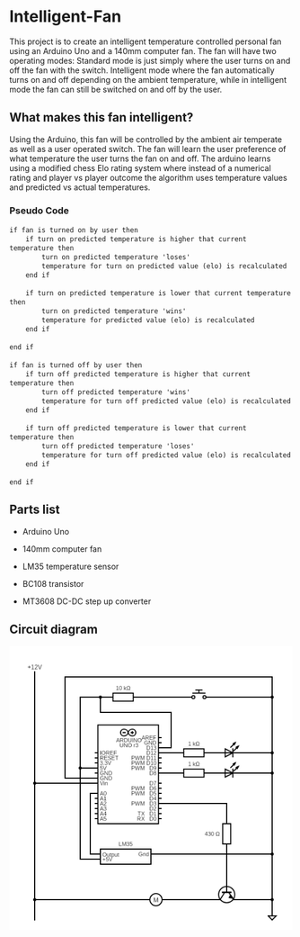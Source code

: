 # Intelligent-Fan

This project is to create an intelligent temperature controlled personal fan using an Arduino Uno and a 140mm computer fan. The fan will have two operating modes: Standard mode is just simply where the user turns on and off the fan with the switch. Intelligent mode where the fan automatically turns on and off depending on the ambient temperature, while in intelligent mode the fan can still be switched on and off by the user.

## What makes this fan intelligent?

Using the Arduino,  this fan will be controlled by the ambient air temperate as well as a user operated switch. The fan will learn the user preference of what temperature the user turns the fan on and off. The arduino learns using a modified chess Elo rating system where instead of a numerical rating and player vs player outcome the algorithm  uses temperature values and predicted vs actual temperatures.

### Pseudo Code

``` Pseudo Code
if fan is turned on by user then
    if turn on predicted temperature is higher that current temperature then
        turn on predicted temperature 'loses'
        temperature for turn on predicted value (elo) is recalculated 
    end if 

    if turn on predicted temperature is lower that current temperature then
        turn on predicted temperature 'wins'
        temperature for predicted value (elo) is recalculated 
    end if

end if

if fan is turned off by user then
    if turn off predicted temperature is higher that current temperature then
        turn off predicted temperature 'wins'
        temperature for turn off predicted value (elo) is recalculated 
    end if

    if turn off predicted temperature is lower that current temperature then
        turn off predicted temperature 'loses'
        temperature for turn off predicted value (elo) is recalculated 
    end if

end if
```

## Parts list

* Arduino Uno

* 140mm computer fan

* LM35 temperature sensor

* BC108 transistor

* MT3608 DC-DC step up converter

## Circuit diagram

![Circuit diagram](assets/circuit.png)
